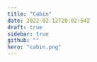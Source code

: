 ```yaml
---
title: "Cabin"
date: 2022-02-12T20:02:54Z
draft: true
sidebar: true
github: ""
hero: "cabin.png"
---
```

